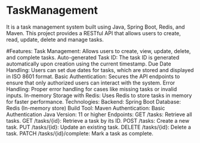 # TaskManagement
It is a task management system built using Java, Spring Boot, Redis, and Maven. This project provides a RESTful API that allows users to create, read, update, delete and manage tasks.

#Features:
Task Management: Allows users to create, view, update, delete, and complete tasks.
Auto-generated Task ID: The task ID is generated automatically upon creation using the current timestamp.
Due Date Handling: Users can set due dates for tasks, which are stored and displayed in ISO 8601 format.
Basic Authentication: Secures the API endpoints to ensure that only authorized users can interact with the system.
Error Handling: Proper error handling for cases like missing tasks or invalid inputs.
In-memory Storage with Redis: Uses Redis to store tasks in memory for faster performance.
Technologies:
Backend: Spring Boot
Database: Redis (In-memory store)
Build Tool: Maven
Authentication: Basic Authentication
Java Version: 11 or higher
Endpoints:
GET /tasks: Retrieve all tasks.
GET /tasks/{id}: Retrieve a task by its ID.
POST /tasks: Create a new task.
PUT /tasks/{id}: Update an existing task.
DELETE /tasks/{id}: Delete a task.
PATCH /tasks/{id}/complete: Mark a task as complete.
